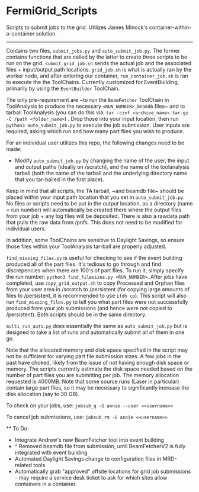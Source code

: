 # FermiGrid_Scripts

Scripts to submit jobs to the grid. Utilizes James Minock's container-within-a-container solution.

-----------------------
Contains two files, ```submit_jobs.py``` and ```auto_submit_job.py```. The former contains functions that are called by the latter to create three scripts to be run on the grid. ```submit_grid_job.sh``` sends the actual job and the associated files + input/output path locations. ```grid_job.sh``` is what is actually ran by the worker node, and after entering our container, ```run_container_job.sh``` is ran to execute the the ToolChains. Currently customized for EventBuilding, primarily by using the ```EventBuilder``` ToolChain.

The only pre-requirement are ~to run the ```BeamFetcher``` ToolChain in ToolAnalysis to produce the necessary ```<RUN_NUMBER>_beamdb``` files~ and to tarball ToolAnalysis (you can do this via: ```tar -czvf <archive_name>.tar.gz -C /path <folder_name>```) . Drop those into your input location, then run ```python3 auto_submit_job.py``` to execute the job submission. User inputs are required, asking which run and how many part files you wish to produce. 

For an individual user utilizes this repo, the following changes need to be made:
- Modify ```auto_submit_job.py``` by changing the name of the user, the input and output paths (ideally on /scratch), and the name of the toolanalysis tarball (both the name of the tarball and the underlying directory name that you tar-balled in the first place).

Keep in mind that all scripts, the TA tarball, ~and beamdb file~ should be placed within your input path location that you set in ```auto_submit_job.py```. No files or scripts need to be put in the output location, as a directory (name = run number) will automatically be created there where the output files from your job + any log files will be deposited. There is also a rawdata path that pulls the raw data from /pnfs. This does not need to be modified for individual users.

In addition, some ToolChains are sensitive to Daylight Savings, so ensure those files within your ToolAnalysis tar-ball are properly adjusted. 

```find_missing_files.py``` is useful for checking to see if the event building produced all of the part files. It's tedious to go through and find discrepencies when there are 100's of part files. To run it, simply specify the run number: ```python3 find_filesizes.py <RUN_NUMBER>```. After jobs have completed, use ```copy_grid_output.sh``` to copy Processed and Orphan files from your user area in /scratch to /persistent (for copying large amounts of files to /persistent, it is recommended to use ```ifdh cp```). This script will also run ```find_missing_files.py``` to tell you what part files were not successfully produced from your job submissions (and hence were not copied to /persistent). Both scripts should be in the same directory.

```multi_run_auto.py``` does essentially the same as ```auto_submit_job.py``` but is designed to take a list of runs and automatically submit all of them in one go.

Note that the allocated memory and disk space specified in the script may not be sufficient for varying part file submission sizes. A few jobs in the past have choked, likely from the issue of not having enough disk space or memory. The scripts currently estimate the disk space needed based on the number of part files you are submitting per job. The memory allocation requested is 4000MB. Note that some source runs (Laser in particular) contain large part files, so it may be necessary to significantly increase the disk allocation (say to 30 GB).

To check on your jobs, use: ```jobsub_q -G annie --user <<username>>```

To cancel job submissions, use: ```jobsub_rm -G annie <<username>>```

** To Do: 
- Integrate Andrew's new BeamFetcher tool into event building
- ^ Removed beamdb file from submission, until BeamFetcherV2 is fully integrated with event building
- Automated Daylight Savings change to configuration files in MRD-related tools
- Automatically grab "approved" offsite locations for grid job submissions - may require a service desk ticket to ask for which sites allow containers in a container.
